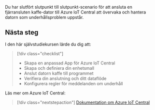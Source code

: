 Du har slutfört slutpunkt till slutpunkt-scenario för att ansluta en fjärransluten kaffe-dator till Azure IoT Central att övervaka och hantera datorn som underhållsproblem uppstår.

## <a name="next-steps"></a>Nästa steg

I den här självstudiekursen lärde du dig att:
> [!div class="checklist"]
> * Skapa en anpassad App för Azure IoT Central
> * Skapa och definiera din enhetsmall
> * Anslut datorn kaffe till programmet
> * Verifiera din anslutning och ditt dataflöde
> * Konfigurera regler för meddelanden om underhåll

Läs mer om Azure IoT Central: 

> [!div class="nextstepaction"]
> [Dokumentation om Azure IoT Central](https://docs.microsoft.com/en-us/azure/iot-central/)
